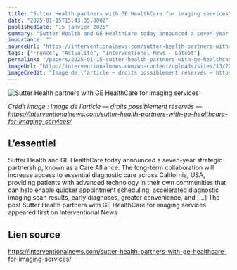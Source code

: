 ```yaml
---
title: "Sutter Health partners with GE HealthCare for imaging services"
date: "2025-01-15T15:43:35.000Z"
publishedDate: "15 janvier 2025"
summary: "Sutter Health and GE HealthCare today announced a seven-year strategic partnership, known as a Care Alliance. The long-term collaboration will increase access to essential diagnostic care across California, USA, providing patients with advanced technology in their own communities that can help enable quicker appointment scheduling, accelerated diagnostic imaging scan results, early diagnoses, greater convenience, and [&#8230;] The post Sutter Health partners with GE HealthCare for imaging services appeared first on Interventional News ."
importance: ""
sourceUrl: "https://interventionalnews.com/sutter-health-partners-with-ge-healthcare-for-imaging-services/"
tags: ["France", "Actualité", "Interventional News — Latest"]
permalink: "/papers/2025-01-15-sutter-health-partners-with-ge-healthcare-for-imaging-services"
imageUrl: "http://interventionalnews.com/wp-content/uploads/sites/13/2024/07/GE_HealthCare_logo_2023.svg_.png"
imageCredit: "Image de l’article — droits possiblement réservés — https://interventionalnews.com/sutter-health-partners-with-ge-healthcare-for-imaging-services/"
---
```


![Sutter Health partners with GE HealthCare for imaging services](http://interventionalnews.com/wp-content/uploads/sites/13/2024/07/GE_HealthCare_logo_2023.svg_.png)

*Crédit image : Image de l’article — droits possiblement réservés — https://interventionalnews.com/sutter-health-partners-with-ge-healthcare-for-imaging-services/*

## L’essentiel

Sutter Health and GE HealthCare today announced a seven-year strategic partnership, known as a Care Alliance. The long-term collaboration will increase access to essential diagnostic care across California, USA, providing patients with advanced technology in their own communities that can help enable quicker appointment scheduling, accelerated diagnostic imaging scan results, early diagnoses, greater convenience, and [&#8230;] The post Sutter Health partners with GE HealthCare for imaging services appeared first on Interventional News .

## Lien source

https://interventionalnews.com/sutter-health-partners-with-ge-healthcare-for-imaging-services/
